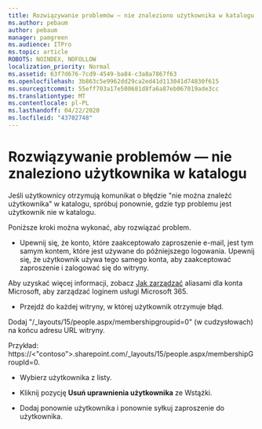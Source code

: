 ```yaml
---
title: Rozwiązywanie problemów — nie znaleziono użytkownika w katalogu
ms.author: pebaum
author: pebaum
manager: pamgreen
ms.audience: ITPro
ms.topic: article
ROBOTS: NOINDEX, NOFOLLOW
localization_priority: Normal
ms.assetid: 63f7d676-7cd9-4549-ba84-c3a8a7867f63
ms.openlocfilehash: 3b863c5e9962dd29ca2ed41d113041d74830f615
ms.sourcegitcommit: 55eff703a17e500681d8fa6a87eb067019ade3cc
ms.translationtype: MT
ms.contentlocale: pl-PL
ms.lasthandoff: 04/22/2020
ms.locfileid: "43702748"
---
```

# <a name="troubleshoot-issue---user-not-found-in-directory"></a>Rozwiązywanie problemów — nie znaleziono użytkownika w katalogu

Jeśli użytkownicy otrzymują komunikat o błędzie "nie można znaleźć użytkownika" w katalogu, spróbuj ponownie, gdzie typ problemu jest użytkownik nie w katalogu.

Poniższe kroki można wykonać, aby rozwiązać problem.

- Upewnij się, że konto, które zaakceptowało zaproszenie e-mail, jest tym samym kontem, które jest używane do późniejszego logowania. Upewnij się, że użytkownik używa tego samego konta, aby zaakceptować zaproszenie i zalogować się do witryny. 

Aby uzyskać więcej informacji, zobacz [Jak zarządzać</a> aliasami dla konta Microsoft, aby zarządzać loginem usługi Microsoft 365](https://support.microsoft.com/help/12407/microsoft-account-how-to-manage-aliases). 

- Przejdź do każdej witryny, w której użytkownik otrzymuje błąd. 

Dodaj "/_layouts/15/people.aspx/membershipgroupid=0" (w cudzysłowach) na końcu adresu URL witryny. 

Przykład: https://<"contoso">.sharepoint.com/_layouts/15/people.aspx/membershipGroupId=0.

- Wybierz użytkownika z listy.

- Kliknij pozycję **Usuń uprawnienia użytkownika** ze Wstążki. 
-  Dodaj ponownie użytkownika i ponownie syłkuj zaproszenie do użytkownika.

